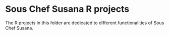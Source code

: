 # Sous Chef Susana R projects

The R projects in this folder are dedicated to different functionalities of Sous Chef Susana.
